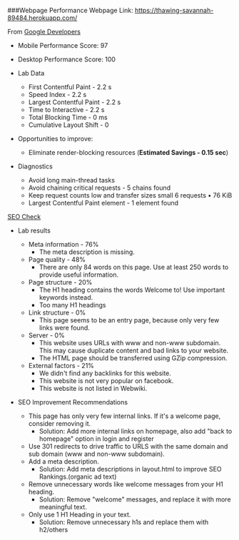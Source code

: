 ###Webpage Performance
Webpage Link: https://thawing-savannah-89484.herokuapp.com/

From [Google Developers](https://developers.google.com/speed/pagespeed/insights/)
+ Mobile Performance Score: 97
+ Desktop Performance Score: 100
+ Lab Data
    + First Contentful Paint - 2.2 s
    + Speed Index - 2.2 s
    + Largest Contentful Paint - 2.2 s
    + Time to Interactive - 2.2 s
    + Total Blocking Time - 0 ms
    + Cumulative Layout Shift - 0
    
+ Opportunities to improve: 
    + Eliminate render-blocking resources (**Estimated Savings - 0.15 sec**)
    
+ Diagnostics
    + Avoid long main-thread tasks
    + Avoid chaining critical requests - 5 chains found
    + Keep request counts low and transfer sizes small 6 requests • 76 KiB
    + Largest Contentful Paint element - 1 element found
    
[SEO Check](https://www.seobility.net/en/seocheck/)
+ Lab results
    + Meta information - 76% 
        + The meta description is missing.
    + Page quality - 48% 
        + There are only 84 words on this page. Use at least 250 words to provide useful information.
    + Page structure - 20% 
        + The H1 heading contains the words Welcome to! Use important keywords instead.
        + Too many H1 headings
    + Link structure - 0%
        + This page seems to be an entry page, because only very few links were found.
    + Server - 0% 
        + This website uses URLs with www and non-www subdomain. This may cause duplicate content and bad links to your website.
        + The HTML page should be transferred using GZip compression.
    + External factors - 21% 
        + We didn't find any backlinks for this website.
        + This website is not very popular on facebook.
        + This website is not listed in Webwiki.
    
+ SEO Improvement Recommendations
    + This page has only very few internal links. If it's a welcome page, consider removing it.
        + Solution: Add more internal links on homepage, also add "back to homepage" option in login and register
    + Use 301 redirects to drive traffic to URLS with the same domain and sub domain (www and non-www subdomain).
    + Add a meta description.
        + Solution: Add meta descriptions in layout.html to improve SEO Rankings.(organic ad text)
    + Remove unnecessary words like welcome messages from your H1 heading.
        + Solution: Remove "welcome" messages, and replace it with more meaningful text.
    + Only use 1 H1 Heading in your text.
        + Solution: Remove unnecessary h1s and replace them with h2/others




    
    
        

